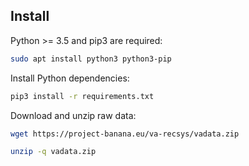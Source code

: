 ## Install

Python >= 3.5 and pip3 are required:
```sh
sudo apt install python3 python3-pip
```

Install Python dependencies:
```sh
pip3 install -r requirements.txt
```

Download and unzip raw data:
```sh
wget https://project-banana.eu/va-recsys/vadata.zip

unzip -q vadata.zip
```